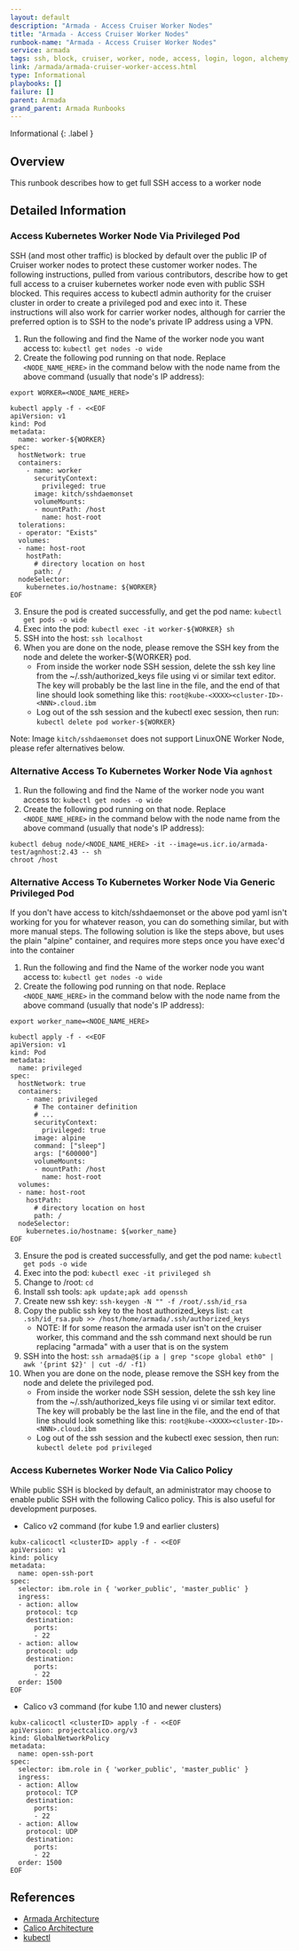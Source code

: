 ```yaml
---
layout: default
description: "Armada - Access Cruiser Worker Nodes"
title: "Armada - Access Cruiser Worker Nodes"
runbook-name: "Armada - Access Cruiser Worker Nodes"
service: armada
tags: ssh, block, cruiser, worker, node, access, login, logon, alchemy, armada, calico, connect, containers, kubernetes, pod
link: /armada/armada-cruiser-worker-access.html
type: Informational
playbooks: []
failure: []
parent: Armada
grand_parent: Armada Runbooks
---
```


Informational
{: .label }

## Overview

This runbook describes how to get full SSH access to a worker node

## Detailed Information

### Access Kubernetes Worker Node Via Privileged Pod

SSH (and most other traffic) is blocked by default over the public IP of Cruiser worker nodes to protect these customer worker nodes.  The following instructions, pulled from various contributors, describe how to get full access to a cruiser kubernetes worker node even with public SSH blocked.  This requires access to kubectl admin authority for the cruiser cluster in order to create a privileged pod and exec into it.  These instructions will also work for carrier worker nodes, although for carrier the preferred option is to SSH to the node's private IP address using a VPN.

1. Run the following and find the Name of the worker node you want access to: `kubectl get nodes -o wide`
2. Create the following pod running on that node.  Replace ```<NODE_NAME_HERE>``` in the command below with the node name from the above command (usually that node's IP address):

~~~
export WORKER=<NODE_NAME_HERE>

kubectl apply -f - <<EOF
apiVersion: v1
kind: Pod
metadata:
  name: worker-${WORKER}
spec:
  hostNetwork: true
  containers:
    - name: worker
      securityContext:
        privileged: true
      image: kitch/sshdaemonset
      volumeMounts:
      - mountPath: /host
        name: host-root
  tolerations:
  - operator: "Exists"
  volumes:
  - name: host-root
    hostPath:
      # directory location on host
      path: /
  nodeSelector:
    kubernetes.io/hostname: ${WORKER}
EOF
~~~
3. Ensure the pod is created successfully, and get the pod name: `kubectl get pods -o wide`
4. Exec into the pod: `kubectl exec -it worker-${WORKER} sh`
5. SSH into the host: `ssh localhost`
6. When you are done on the node, please remove the SSH key from the node and delete the worker-${WORKER} pod.
    - From inside the worker node SSH session, delete the ssh key line from the ~/.ssh/authorized_keys file using vi or similar text editor.  The key will probably be the last line in the file, and the end of that line should look something like this: ```root@kube-<XXXX><cluster-ID>-<NNN>.cloud.ibm```
    - Log out of the ssh session and the kubectl exec session, then run: ```kubectl delete pod worker-${WORKER}```

Note: Image `kitch/sshdaemonset` does not support LinuxONE Worker Node, please refer alternatives below.

### Alternative Access To Kubernetes Worker Node Via `agnhost`

1. Run the following and find the Name of the worker node you want access to: `kubectl get nodes -o wide`
2. Create the following pod running on that node.  Replace ```<NODE_NAME_HERE>``` in the command below with the node name from the above command (usually that node's IP address):
```
kubectl debug node/<NODE_NAME_HERE> -it --image=us.icr.io/armada-test/agnhost:2.43 -- sh
chroot /host
```

### Alternative Access To Kubernetes Worker Node Via Generic Privileged Pod

If you don't have access to kitch/sshdaemonset or the above pod yaml isn't working for you for whatever reason, you can do something similar, but with more manual steps.  The following solution is like the steps above, but uses the plain "alpine" container, and requires more steps once you have exec'd into the container

1. Run the following and find the Name of the worker node you want access to: `kubectl get nodes -o wide`
2. Create the following pod running on that node.  Replace ```<NODE_NAME_HERE>``` in the command below with the node name from the above command (usually that node's IP address):

~~~
export worker_name=<NODE_NAME_HERE>

kubectl apply -f - <<EOF
apiVersion: v1
kind: Pod
metadata:
  name: privileged
spec:
  hostNetwork: true
  containers:
    - name: privileged
      # The container definition
      # ...
      securityContext:
        privileged: true
      image: alpine
      command: ["sleep"]
      args: ["600000"]
      volumeMounts:
      - mountPath: /host
        name: host-root
  volumes:
  - name: host-root
    hostPath:
      # directory location on host
      path: /
  nodeSelector:
    kubernetes.io/hostname: ${worker_name}
EOF
~~~

3. Ensure the pod is created successfully, and get the pod name: `kubectl get pods -o wide`
4. Exec into the pod: `kubectl exec -it privileged sh`
5. Change to /root: `cd`
6. Install ssh tools: `apk update;apk add openssh`
7. Create new ssh key: `ssh-keygen -N "" -f /root/.ssh/id_rsa`
8. Copy the public ssh key to the host authorized_keys list: `cat .ssh/id_rsa.pub >> /host/home/armada/.ssh/authorized_keys`
    - NOTE: If for some reason the armada user isn't on the cruiser worker, this command and the ssh command next should be run replacing "armada" with a user that is on the system
9. SSH into the host: ```ssh armada@$(ip a | grep "scope global eth0" | awk '{print $2}' | cut -d/ -f1)```
10. When you are done on the node, please remove the SSH key from the node and delete the privileged pod.
    - From inside the worker node SSH session, delete the ssh key line from the ~/.ssh/authorized_keys file using vi or similar text editor.  The key will probably be the last line in the file, and the end of that line should look something like this: ```root@kube-<XXXX><cluster-ID>-<NNN>.cloud.ibm```
    - Log out of the ssh session and the kubectl exec session, then run: ```kubectl delete pod privileged```

### Access Kubernetes Worker Node Via Calico Policy

While public SSH is blocked by default, an administrator may choose to enable public SSH with the following Calico policy. This is also useful for development purposes.

 - Calico v2 command (for kube 1.9 and earlier clusters)

~~~
kubx-calicoctl <clusterID> apply -f - <<EOF
apiVersion: v1
kind: policy
metadata:
  name: open-ssh-port
spec:
  selector: ibm.role in { 'worker_public', 'master_public' }
  ingress:
  - action: allow
    protocol: tcp
    destination:
      ports:
      - 22
  - action: allow
    protocol: udp
    destination:
      ports:
      - 22
  order: 1500
EOF
~~~

- Calico v3 command (for kube 1.10 and newer clusters)

~~~
kubx-calicoctl <clusterID> apply -f - <<EOF
apiVersion: projectcalico.org/v3
kind: GlobalNetworkPolicy
metadata:
  name: open-ssh-port
spec:
  selector: ibm.role in { 'worker_public', 'master_public' }
  ingress:
  - action: Allow
    protocol: TCP
    destination:
      ports:
      - 22
  - action: Allow
    protocol: UDP
    destination:
      ports:
      - 22
  order: 1500
EOF
~~~

## References

  * [Armada Architecture](https://github.ibm.com/alchemy-containers/armada/tree/master/architecture)
  * [Calico Architecture](https://docs.projectcalico.org/v3.1/reference/architecture/)
  * [kubectl](https://kubernetes.io/docs/user-guide/kubectl/)
